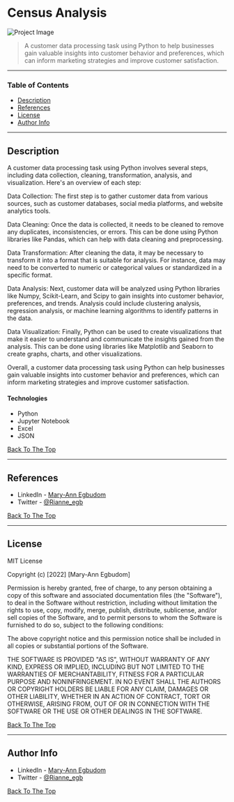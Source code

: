 # Census Analysis

![Project Image](age_marital.png)

> A customer data processing task using Python to help businesses gain valuable insights into customer behavior and preferences, which can inform marketing strategies and improve customer satisfaction.

---

### Table of Contents

- [Description](#description)
- [References](#references)
- [License](#license)
- [Author Info](#author-info)

---

## Description
A customer data processing task using Python involves several steps, including data collection, cleaning, transformation, analysis, and visualization. Here's an overview of each step:

Data Collection: The first step is to gather customer data from various sources, such as customer databases, social media platforms, and website analytics tools.

Data Cleaning: Once the data is collected, it needs to be cleaned to remove any duplicates, inconsistencies, or errors. This can be done using Python libraries like Pandas, which can help with data cleaning and preprocessing.

Data Transformation: After cleaning the data, it may be necessary to transform it into a format that is suitable for analysis. For instance, data may need to be converted to numeric or categorical values or standardized in a specific format.

Data Analysis: Next, customer data will be analyzed using Python libraries like Numpy, Scikit-Learn, and Scipy to gain insights into customer behavior, preferences, and trends. Analysis could include clustering analysis, regression analysis, or machine learning algorithms to identify patterns in the data.

Data Visualization: Finally, Python can be used to create visualizations that make it easier to understand and communicate the insights gained from the analysis. This can be done using libraries like Matplotlib and Seaborn to create graphs, charts, and other visualizations.

Overall, a customer data processing task using Python can help businesses gain valuable insights into customer behavior and preferences, which can inform marketing strategies and improve customer satisfaction.


#### Technologies

- Python
- Jupyter Notebook
- Excel
- JSON

[Back To The Top](#customer-data-processing-project)

---

## References

- LinkedIn - [Mary-Ann Egbudom](https://www.linkedin.com/in/mary-ann-egbudom-9017b3109)
- Twitter - [@Rianne_egb](https://twitter.com/Rianne_egb)

[Back To The Top](#customer-data-processing-project)

---

## License

MIT License

Copyright (c) [2022] [Mary-Ann Egbudom]

Permission is hereby granted, free of charge, to any person obtaining a copy
of this software and associated documentation files (the "Software"), to deal
in the Software without restriction, including without limitation the rights
to use, copy, modify, merge, publish, distribute, sublicense, and/or sell
copies of the Software, and to permit persons to whom the Software is
furnished to do so, subject to the following conditions:

The above copyright notice and this permission notice shall be included in all
copies or substantial portions of the Software.

THE SOFTWARE IS PROVIDED "AS IS", WITHOUT WARRANTY OF ANY KIND, EXPRESS OR
IMPLIED, INCLUDING BUT NOT LIMITED TO THE WARRANTIES OF MERCHANTABILITY,
FITNESS FOR A PARTICULAR PURPOSE AND NONINFRINGEMENT. IN NO EVENT SHALL THE
AUTHORS OR COPYRIGHT HOLDERS BE LIABLE FOR ANY CLAIM, DAMAGES OR OTHER
LIABILITY, WHETHER IN AN ACTION OF CONTRACT, TORT OR OTHERWISE, ARISING FROM,
OUT OF OR IN CONNECTION WITH THE SOFTWARE OR THE USE OR OTHER DEALINGS IN THE
SOFTWARE.


[Back To The Top](#customer-data-processing-project)

---

## Author Info

- LinkedIn - [Mary-Ann Egbudom](https://www.linkedin.com/in/mary-ann-egbudom-9017b3109)
- Twitter - [@Rianne_egb](https://twitter.com/Rianne_egb)


[Back To The Top](#customer-data-processing-project)


